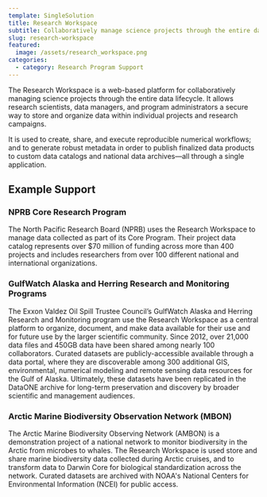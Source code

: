 ```yaml
---
template: SingleSolution
title: Research Workspace
subtitle: Collaboratively manage science projects through the entire data lifecycle
slug: research-workspace
featured:
  image: /assets/research_workspace.png
categories:
  - category: Research Program Support
---
```

The Research Workspace is a web-based platform for collaboratively managing science projects through the entire data lifecycle. It allows research scientists, data managers, and program administrators a secure way to store and organize data within individual projects and research campaigns. 

It is used to create, share, and execute reproducible numerical workflows; and to generate robust metadata in order to publish finalized data products to custom data catalogs and national data archives—all through a single application.

## Example Support

### NPRB Core Research Program
The North Pacific Research Board (NPRB) uses the Research Workspace to manage data collected as part of its Core Program. Their project data catalog represents over $70 million of funding across more than 400 projects and includes researchers from over 100 different national and international organizations.

### GulfWatch Alaska and Herring Research and Monitoring Programs
The Exxon Valdez Oil Spill Trustee Council’s GulfWatch Alaska and Herring Research and Monitoring program use the Research Workspace as a central platform to organize, document, and make data available for their use and for future use by the larger scientific community. Since 2012, over 21,000 data files and 450GB data have been shared among nearly 100 collaborators. Curated datasets are publicly-accessible available through a data portal, where they are discoverable among 300 additional GIS, environmental, numerical modeling and remote sensing data resources for the Gulf of Alaska. Ultimately, these datasets have been replicated in the DataONE archive for long-term preservation and discovery by broader scientific and management audiences.

### Arctic Marine Biodiversity Observation Network (MBON)
The Arctic Marine Biodiversity Observing Network (AMBON) is a demonstration project of a national network to monitor biodiversity in the Arctic from microbes to whales. The Research Workspace is used store and share marine biodiversity data collected during Arctic cruises, and to transform data to Darwin Core for biological standardization across the network. Curated datasets are archived with NOAA's National Centers for Environmental Information (NCEI) for public access.
